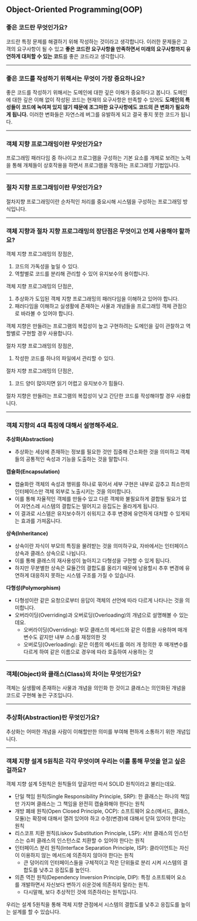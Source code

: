 ## Object-Oriented Programming(OOP)

### 좋은 코드란 무엇인가요?

코드란 특정 문제를 해결하기 위해 작성하는 것이라고 생각합니다. 이러한 문제들은 고객의 요구사항이 될 수 있고
<b>좋은 코드란 요구사항을 만족하면서 미래의 요구사항까지 유연하게 대처할 수 있는 코드</b>를 좋은 코드라고 생각합니다.

---
### 좋은 코드를 작성하기 위해서는 무엇이 가장 중요하나요?

좋은 코드를 작성하기 위해서는 도메인에 대한 깊은 이해가 중요하다고 봅니다. 도메인에 대한 깊은 이해 없이 작성된 코드는 현재의 요구사항은 만족할 수 있어도
<b>도메인의 특성들이 코드에 녹여져 있지 않기 때문에 조그마한 요구사항에도 코드의 큰 변화가 필요하게 됩니다.</b>
이러한 변화들은 자연스레 버그를 유발하게 되고 결국 좋지 못한 코드가 됩니다.

---
### 객체 지향 프로그래밍이란 무엇인가요?

프로그래밍 패러다임 중 하나이고 프로그램을 구성하는 기본 요소를 개체로 보려는 노력을 통해 개체들이 상호작용을 하면서 프로그램을 작동하는 프로그래밍 기법입니다.

---
### 절차 지향 프로그래밍이란 무엇인가요?

절차지향 프로그래밍이란 순차적인 처리를 중요시해 시스템을 구성하는 프로그래밍 방식입니다.

---
### 객체 지향과 절차 지향 프로그래밍의 장단점은 무엇이고 언제 사용해야 할까요?

객체 지향 프로그래밍의 장점은,
1. 코드의 가독성을 높일 수 있다.
2. 역할별로 코드를 분리해 관리할 수 있어 유지보수의 용이합니다.

객체 지향 프로그래밍의 단점은,
1. 추상화가 도입된 객체 지향 프로그래밍의 패러다임을 이해하고 있어야 합니다.
2. 패러다임을 이해하고 실생활에 존재하는 사물과 개념들을 프로그래밍 객체 관점으로 바라볼 수 있어야 합니다. 

객체 지향은 만들려는 프로그램의 복잡성이 높고 구현하려는 도메인을 깊이 관찰하고 역할별로 구현할 경우 사용합니다.

절차 지향 프로그래밍의 장점은,
1. 작성한 코드를 하나의 파일에서 관리할 수 있다.

절차 지향 프로그래밍의 단점은,
1. 코드 양이 많아지면 읽기 어렵고 유지보수가 힘들다.

절차 지향은 만들려는 프로그램의 복잡성이 낮고 간단한 코드를 작성해야할 경우 사용합니다.

---
### 객체 지향의 4대 특징에 대해서 설명해주세요.

<strong>추상화(Abstraction)</strong>
+ 추상화는 세상에 존재하는 정보를 필요한 것만 집중해 간소화한 것을 의미하고 객체들의 공통적인 속성과 기능을 도출하는 것을 말합니다.

<strong>캡슐화(Encapsulation)</strong>
+ 캡슐화란 객체의 속성과 행위를 하나로 묶어서 세부 구현은 내부로 감추고 최소한의 인터페이스만 객체 외부로 노출시키는 것을 의미합니다.
+ 이를 통해 자율적인 객체를 만들수 있고 다른 객체와 불필요하게 결합될 필요가 없어 자연스레 시스템의 결합도는 떨어지고 응집도는 올라게게 됩니다.
+ 이 결과로 시스템은 유지보수하기 쉬워지고 추후 변경에 유연하게 대처할 수 있게되는 효과를 가져옵니다.

<strong>상속(Inheritance)</strong>
+ 상속이란 자식이 부모의 특징을 물려받는 것을 의미하구요, 자바에서는 인터페이스 상속과 클래스 상속으로 나뉩니다.
+ 이를 통해 클래스의 재사용성이 높아지고 다형성을 구현할 수 있게 됩니다.
+ 하지만 무분별한 상속은 묘듈간의 결합도를 올리기 때문에 남용할시 추후 변경에 유연하게 대응하지 못하는 시스템 구조를 가질 수 있습니다.

<strong>다형성(Polymorphism)</strong>
+ 다형성이란 같은 요청으로부터 응답이 객체의 선언에 따라 다르게 나타나는 것을 의미합니다.
+ 오버라이딩(Overriding)과 오버로딩(Overloading)의 개념으로 설명해볼 수 있는데요.
  + 오버라이딩(Overriding): 부모 클래스의 메서드와 같은 이름을 사용하며 매개변수도 같지만 내부 소스를 재정의한 것
  + 오버로딩(Overloading): 같은 이름의 메서드를 여러 개 정의한 후 매개변수를 다르게 하여 같은 이름으로 경우에 따라 호출하여 사용하는 것

---
### 객체(Object)와 클래스(Class)의 차이는 무엇인가요?

객체는 실생활에 존재하는 사물과 개념을 의인화 한 것이고 클래스는 의인화된 개념을 코드로 구현해 놓은 구조입니다.

---
### 추상화(Abstraction)란 무엇인가요?

추상화는 어떠한 개념을 사람이 이해할만한 의미를 부여해 편하게 소통하기 위한 개념입니다.

---
### 객체 지향 설계 5원칙은 각각 무엇이며 우리는 이를 통해 무엇을 얻고 싶은 걸까요?

객체 지향 설계 5원칙은 원칙들의 앞글자만 따서 SOLID 원칙이라고 불리는데요.

+ 단일 책임 원칙(Single Responsibility Principle, SRP): 한 클래스는 하나의 책임만 가지며 클래스는 그 책임을 완전히 캡슐화해야 한다는 원칙
+ 개방 폐쇄 원칙(Open Closed Principle, OCP): 소프트웨어 요소(메서드, 클래스, 모듈)는 확장에 대해서 열려 있어야 하고 수정(변경)에 대해서 닫혀 있어야 한다는 원칙
+ 리스코프 치환 원칙(Liskov Substitution Principle, LSP): 서브 클래스의 인스턴스는 슈퍼 클래스의 인스턴스로 치환할 수 있어야 한다는 원칙
+ 인터페이스 분리 원칙(Interface Separation Principle, ISP): 클라이언트는 자신이 이용하지 않는 메서드에 의존하지 않아야 한다는 원칙
  + 큰 덩어리의 인터페이스들을 구체적이고 작은 단위들로 분리 시켜 시스템의 결합도를 낮추고 응집도를 높인다.
+ 의존 역전 원칙(Dependency Inversion Principle, DIP): 특정 소프트웨어 요소를 개발하면서 자신보다 변하기 쉬운것에 의존하지 말라는 원칙.
  + 다시말해, 보다 추상적인 것에 의존하라는 원칙입니다.

우리는 설계 5원칙을 통해 객체 지향 관점에서 시스템의 결합도를 낮추고 응집도를 높이는 설계를 할 수 있습니다.
